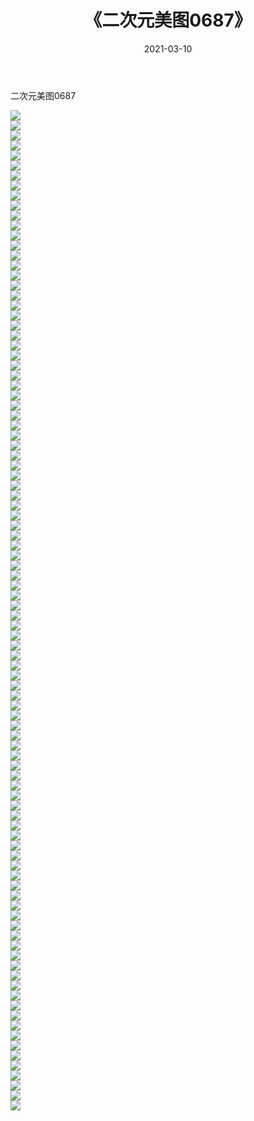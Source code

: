 ﻿---
layout: post
title:  《二次元美图0687》
date:   2021-03-10
img: http://imgx.orgx.ga/二次元/2021/二次元美图0687/000.jpg
categories: [美女, 清纯, 唯美]
---

二次元美图0687

 ![](http://imgx.orgx.ga/二次元/2021/二次元美图0687/001.png) <br>![](http://imgx.orgx.ga/二次元/2021/二次元美图0687/002.png) <br>![](http://imgx.orgx.ga/二次元/2021/二次元美图0687/003.png) <br>![](http://imgx.orgx.ga/二次元/2021/二次元美图0687/004.png) <br>![](http://imgx.orgx.ga/二次元/2021/二次元美图0687/005.png) <br>![](http://imgx.orgx.ga/二次元/2021/二次元美图0687/006.png) <br>![](http://imgx.orgx.ga/二次元/2021/二次元美图0687/007.png) <br>![](http://imgx.orgx.ga/二次元/2021/二次元美图0687/008.png) <br>![](http://imgx.orgx.ga/二次元/2021/二次元美图0687/009.png) <br>![](http://imgx.orgx.ga/二次元/2021/二次元美图0687/010.png) <br>![](http://imgx.orgx.ga/二次元/2021/二次元美图0687/011.png) <br>![](http://imgx.orgx.ga/二次元/2021/二次元美图0687/012.png) <br>![](http://imgx.orgx.ga/二次元/2021/二次元美图0687/013.png) <br>![](http://imgx.orgx.ga/二次元/2021/二次元美图0687/014.png) <br>![](http://imgx.orgx.ga/二次元/2021/二次元美图0687/015.png) <br>![](http://imgx.orgx.ga/二次元/2021/二次元美图0687/016.png) <br>![](http://imgx.orgx.ga/二次元/2021/二次元美图0687/017.png) <br>![](http://imgx.orgx.ga/二次元/2021/二次元美图0687/018.png) <br>![](http://imgx.orgx.ga/二次元/2021/二次元美图0687/019.png) <br>![](http://imgx.orgx.ga/二次元/2021/二次元美图0687/020.png) <br>![](http://imgx.orgx.ga/二次元/2021/二次元美图0687/021.png) <br>![](http://imgx.orgx.ga/二次元/2021/二次元美图0687/022.png) <br>![](http://imgx.orgx.ga/二次元/2021/二次元美图0687/023.png) <br>![](http://imgx.orgx.ga/二次元/2021/二次元美图0687/024.png) <br>![](http://imgx.orgx.ga/二次元/2021/二次元美图0687/025.png) <br>![](http://imgx.orgx.ga/二次元/2021/二次元美图0687/026.png) <br>![](http://imgx.orgx.ga/二次元/2021/二次元美图0687/027.png) <br>![](http://imgx.orgx.ga/二次元/2021/二次元美图0687/028.png) <br>![](http://imgx.orgx.ga/二次元/2021/二次元美图0687/029.png) <br>![](http://imgx.orgx.ga/二次元/2021/二次元美图0687/030.png) <br>![](http://imgx.orgx.ga/二次元/2021/二次元美图0687/031.png) <br>![](http://imgx.orgx.ga/二次元/2021/二次元美图0687/032.png) <br>![](http://imgx.orgx.ga/二次元/2021/二次元美图0687/033.png) <br>![](http://imgx.orgx.ga/二次元/2021/二次元美图0687/034.png) <br>![](http://imgx.orgx.ga/二次元/2021/二次元美图0687/035.png) <br>![](http://imgx.orgx.ga/二次元/2021/二次元美图0687/036.png) <br>![](http://imgx.orgx.ga/二次元/2021/二次元美图0687/037.png) <br>![](http://imgx.orgx.ga/二次元/2021/二次元美图0687/038.png) <br>![](http://imgx.orgx.ga/二次元/2021/二次元美图0687/039.png) <br>![](http://imgx.orgx.ga/二次元/2021/二次元美图0687/040.png) <br>![](http://imgx.orgx.ga/二次元/2021/二次元美图0687/041.png) <br>![](http://imgx.orgx.ga/二次元/2021/二次元美图0687/042.png) <br>![](http://imgx.orgx.ga/二次元/2021/二次元美图0687/043.png) <br>![](http://imgx.orgx.ga/二次元/2021/二次元美图0687/044.png) <br>![](http://imgx.orgx.ga/二次元/2021/二次元美图0687/045.png) <br>![](http://imgx.orgx.ga/二次元/2021/二次元美图0687/046.png) <br>![](http://imgx.orgx.ga/二次元/2021/二次元美图0687/047.png) <br>![](http://imgx.orgx.ga/二次元/2021/二次元美图0687/048.png) <br>![](http://imgx.orgx.ga/二次元/2021/二次元美图0687/049.png) <br>![](http://imgx.orgx.ga/二次元/2021/二次元美图0687/050.png) <br>![](http://imgx.orgx.ga/二次元/2021/二次元美图0687/051.png) <br>![](http://imgx.orgx.ga/二次元/2021/二次元美图0687/052.png) <br>![](http://imgx.orgx.ga/二次元/2021/二次元美图0687/053.png) <br>![](http://imgx.orgx.ga/二次元/2021/二次元美图0687/054.png) <br>![](http://imgx.orgx.ga/二次元/2021/二次元美图0687/055.png) <br>![](http://imgx.orgx.ga/二次元/2021/二次元美图0687/056.png) <br>![](http://imgx.orgx.ga/二次元/2021/二次元美图0687/057.png) <br>![](http://imgx.orgx.ga/二次元/2021/二次元美图0687/058.png) <br>![](http://imgx.orgx.ga/二次元/2021/二次元美图0687/059.png) <br>![](http://imgx.orgx.ga/二次元/2021/二次元美图0687/060.png) <br>![](http://imgx.orgx.ga/二次元/2021/二次元美图0687/061.png) <br>![](http://imgx.orgx.ga/二次元/2021/二次元美图0687/062.png) <br>![](http://imgx.orgx.ga/二次元/2021/二次元美图0687/063.png) <br>![](http://imgx.orgx.ga/二次元/2021/二次元美图0687/064.png) <br>![](http://imgx.orgx.ga/二次元/2021/二次元美图0687/065.png) <br>![](http://imgx.orgx.ga/二次元/2021/二次元美图0687/066.png) <br>![](http://imgx.orgx.ga/二次元/2021/二次元美图0687/067.png) <br>![](http://imgx.orgx.ga/二次元/2021/二次元美图0687/068.png) <br>![](http://imgx.orgx.ga/二次元/2021/二次元美图0687/069.png) <br>![](http://imgx.orgx.ga/二次元/2021/二次元美图0687/070.png) <br>![](http://imgx.orgx.ga/二次元/2021/二次元美图0687/071.png) <br>![](http://imgx.orgx.ga/二次元/2021/二次元美图0687/072.png) <br>![](http://imgx.orgx.ga/二次元/2021/二次元美图0687/073.png) <br>![](http://imgx.orgx.ga/二次元/2021/二次元美图0687/074.png) <br>![](http://imgx.orgx.ga/二次元/2021/二次元美图0687/075.png) <br>![](http://imgx.orgx.ga/二次元/2021/二次元美图0687/076.png) <br>![](http://imgx.orgx.ga/二次元/2021/二次元美图0687/077.png) <br>![](http://imgx.orgx.ga/二次元/2021/二次元美图0687/078.png) <br>![](http://imgx.orgx.ga/二次元/2021/二次元美图0687/079.png) <br>![](http://imgx.orgx.ga/二次元/2021/二次元美图0687/080.png) <br>![](http://imgx.orgx.ga/二次元/2021/二次元美图0687/081.png) <br>![](http://imgx.orgx.ga/二次元/2021/二次元美图0687/082.png) <br>![](http://imgx.orgx.ga/二次元/2021/二次元美图0687/083.png) <br>![](http://imgx.orgx.ga/二次元/2021/二次元美图0687/084.png) <br>![](http://imgx.orgx.ga/二次元/2021/二次元美图0687/085.png) <br>![](http://imgx.orgx.ga/二次元/2021/二次元美图0687/086.png) <br>![](http://imgx.orgx.ga/二次元/2021/二次元美图0687/087.png) <br>![](http://imgx.orgx.ga/二次元/2021/二次元美图0687/088.png) <br>![](http://imgx.orgx.ga/二次元/2021/二次元美图0687/089.png) <br>![](http://imgx.orgx.ga/二次元/2021/二次元美图0687/090.png) <br>![](http://imgx.orgx.ga/二次元/2021/二次元美图0687/091.png) <br>![](http://imgx.orgx.ga/二次元/2021/二次元美图0687/092.png) <br>![](http://imgx.orgx.ga/二次元/2021/二次元美图0687/093.png) <br>![](http://imgx.orgx.ga/二次元/2021/二次元美图0687/094.png) <br>![](http://imgx.orgx.ga/二次元/2021/二次元美图0687/095.png) <br>![](http://imgx.orgx.ga/二次元/2021/二次元美图0687/096.png) <br>![](http://imgx.orgx.ga/二次元/2021/二次元美图0687/097.png) <br>![](http://imgx.orgx.ga/二次元/2021/二次元美图0687/098.png) <br>![](http://imgx.orgx.ga/二次元/2021/二次元美图0687/099.png) <br>![](http://imgx.orgx.ga/二次元/2021/二次元美图0687/100.png) <br>